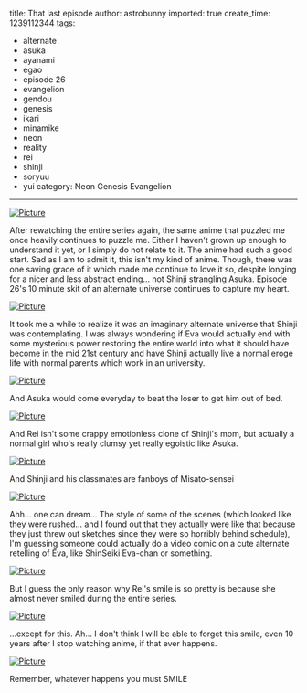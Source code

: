 title: That last episode
author: astrobunny
imported: true
create_time: 1239112344
tags:
- alternate
- asuka
- ayanami
- egao
- episode 26
- evangelion
- gendou
- genesis
- ikari
- minamike
- neon
- reality
- rei
- shinji
- soryuu
- yui
category: Neon Genesis Evangelion
---
 [![](wp-uploads/2009/04/wpid-nge-remastered-ep02a2000adivx-ac3-0-500x375.jpg "Picture")](/images/wp-uploads/2009/04/wpid-nge-remastered-ep02a2000adivx-ac3-0.jpg)  
  
After rewatching the entire series again, the same anime that puzzled me once heavily continues to puzzle me. Either I haven't grown up enough to understand it yet, or I simply do not relate to it. The anime had such a good start. Sad as I am to admit it, this isn't my kind of anime. Though, there was one saving grace of it which made me continue to love it so, despite longing for a nicer and less abstract ending... not Shinji strangling Asuka. Episode 26's 10 minute skit of an alternate universe continues to capture my heart.  
<!--more-->  
 [![](wp-uploads/2009/04/wpid-nge-remastered-ep26a2000adivx-ac3-0-500x375.jpg "Picture")](/images/wp-uploads/2009/04/wpid-nge-remastered-ep26a2000adivx-ac3-0.jpg)  
  
It took me a while to realize it was an imaginary alternate universe that Shinji was contemplating. I was always wondering if Eva would actually end with some mysterious power restoring the entire world into what it should have become in the mid 21st century and have Shinji actually live a normal eroge life with normal parents which work in an university.  
  
 [![](wp-uploads/2009/04/wpid-nge-remastered-ep26a2000adivx-ac3-2-500x375.jpg "Picture")](/images/wp-uploads/2009/04/wpid-nge-remastered-ep26a2000adivx-ac3-2.jpg)  
  
And Asuka would come everyday to beat the loser to get him out of bed.  
  
 [![](wp-uploads/2009/04/wpid-nge-remastered-ep26a2000adivx-ac3-3-500x375.jpg "Picture")](/images/wp-uploads/2009/04/wpid-nge-remastered-ep26a2000adivx-ac3-3.jpg)  
  
And Rei isn't some crappy emotionless clone of Shinji's mom, but actually a normal girl who's really clumsy yet really egoistic like Asuka.  
  
 [![](wp-uploads/2009/04/wpid-nge-remastered-ep26a2000adivx-ac3-6-500x375.jpg "Picture")](/images/wp-uploads/2009/04/wpid-nge-remastered-ep26a2000adivx-ac3-6.jpg)  
  
And Shinji and his classmates are fanboys of Misato-sensei  
  
 [![](wp-uploads/2009/04/wpid-nge-remastered-ep26a2000adivx-ac3-9-500x375.jpg "Picture")](/images/wp-uploads/2009/04/wpid-nge-remastered-ep26a2000adivx-ac3-9.jpg)  
  
Ahh... one can dream... The style of some of the scenes (which looked like they were rushed... and I found out that they actually were like that because they just threw out sketches since they were so horribly behind schedule), I'm guessing someone could actually do a video comic on a cute alternate retelling of Eva, like ShinSeiki Eva-chan or something.  
  
 [![](wp-uploads/2009/04/wpid-nge-remastered-ep26a2000adivx-ac3-7-500x375.jpg "Picture")](/images/wp-uploads/2009/04/wpid-nge-remastered-ep26a2000adivx-ac3-7.jpg)  
  
But I guess the only reason why Rei's smile is so pretty is because she almost never smiled during the entire series.  
  
 [![](wp-uploads/2009/04/wpid-nge-remastered-ep06a2000adivx-ac3-0-500x375.jpg "Picture")](/images/wp-uploads/2009/04/wpid-nge-remastered-ep06a2000adivx-ac3-0.jpg)  
  
...except for this. Ah... I don't think I will be able to forget this smile, even 10 years after I stop watching anime, if that ever happens.  
  
 [![](wp-uploads/2009/04/wpid-minamike10-19-500x281.jpg "Picture")](/images/wp-uploads/2009/04/wpid-minamike10-19.jpg)  
  
Remember, whatever happens you must SMILE